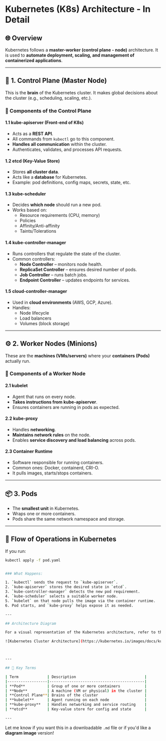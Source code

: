 # Kubernetes (K8s) Architecture - In Detail

## 🌐 Overview
Kubernetes follows a **master-worker (control plane - node)** architecture. It is used to **automate deployment, scaling, and management of containerized applications**.

---

## 🧠 1. Control Plane (Master Node)

This is the **brain** of the Kubernetes cluster. It makes global decisions about the cluster (e.g., scheduling, scaling, etc.).

### 📌 Components of the Control Plane

#### 1.1 kube-apiserver (Front-end of K8s)
- Acts as a **REST API**.
- All commands from `kubectl` go to this component.
- **Handles all communication** within the cluster.
- Authenticates, validates, and processes API requests.

#### 1.2 etcd (Key-Value Store)
- Stores **all cluster data**.
- Acts like a **database** for Kubernetes.
- Example: pod definitions, config maps, secrets, state, etc.

#### 1.3 kube-scheduler
- Decides **which node** should run a new pod.
- Works based on:
  - Resource requirements (CPU, memory)
  - Policies
  - Affinity/Anti-affinity
  - Taints/Tolerations

#### 1.4 kube-controller-manager
- Runs controllers that regulate the state of the cluster.
- Common controllers:
  - **Node Controller** – monitors node health.
  - **ReplicaSet Controller** – ensures desired number of pods.
  - **Job Controller** – runs batch jobs.
  - **Endpoint Controller** – updates endpoints for services.

#### 1.5 cloud-controller-manager
- Used in **cloud environments** (AWS, GCP, Azure).
- Handles:
  - Node lifecycle
  - Load balancers
  - Volumes (block storage)

---

## ⚙️ 2. Worker Nodes (Minions)

These are the **machines (VMs/servers)** where your **containers (Pods)** actually run.

### 📌 Components of a Worker Node

#### 2.1 kubelet
- Agent that runs on every node.
- **Takes instructions from kube-apiserver**.
- Ensures containers are running in pods as expected.

#### 2.2 kube-proxy
- Handles **networking**.
- **Maintains network rules** on the node.
- Enables **service discovery and load balancing** across pods.

#### 2.3 Container Runtime
- Software responsible for running containers.
- Common ones: Docker, containerd, CRI-O.
- It pulls images, starts/stops containers.

---

## 📦 3. Pods

- The **smallest unit** in Kubernetes.
- Wraps one or more containers.
- Pods share the same network namespace and storage.

---

## 🔄 Flow of Operations in Kubernetes

If you run:

```bash
kubectl apply -f pod.yaml


### What Happens:

1. `kubectl` sends the request to `kube-apiserver`.
2. `kube-apiserver` stores the desired state in `etcd`.
3. `kube-controller-manager` detects the new pod requirement.
4. `kube-scheduler` selects a suitable worker node.
5. `kubelet` on that node pulls the image via the container runtime.
6. Pod starts, and `kube-proxy` helps expose it as needed.

---

## Architecture Diagram

For a visual representation of the Kubernetes architecture, refer to the official diagram below:

![Kubernetes Cluster Architecture](https://kubernetes.io/images/docs/kubernetes-cluster-architecture.svg)



---

## 📌 Key Terms

| Term             | Description                               |
|------------------|-------------------------------------------|
| **Pod**          | Group of one or more containers           |
| **Node**         | A machine (VM or physical) in the cluster |
| **Control Plane**| Brains of the cluster                     |
| **kubelet**      | Agent running on each node                |
| **kube-proxy**   | Handles networking and service routing    |
| **etcd**         | Key-value store for config and state      |

---

```

Let me know if you want this in a downloadable `.md` file or if you'd like a **diagram image** version!
